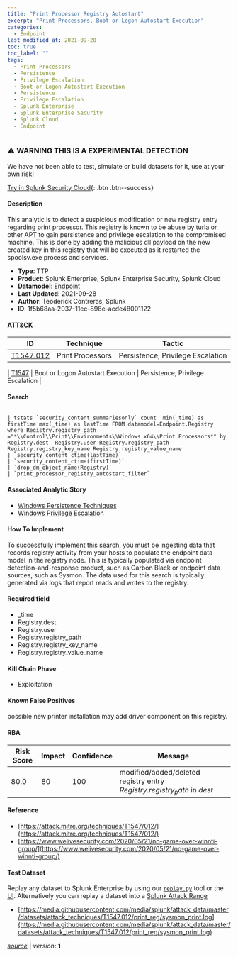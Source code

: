 ```yaml
---
title: "Print Processor Registry Autostart"
excerpt: "Print Processors, Boot or Logon Autostart Execution"
categories:
  - Endpoint
last_modified_at: 2021-09-28
toc: true
toc_label: ""
tags:
  - Print Processors
  - Persistence
  - Privilege Escalation
  - Boot or Logon Autostart Execution
  - Persistence
  - Privilege Escalation
  - Splunk Enterprise
  - Splunk Enterprise Security
  - Splunk Cloud
  - Endpoint
---
```


### ⚠️ WARNING THIS IS A EXPERIMENTAL DETECTION
We have not been able to test, simulate or build datasets for it, use at your own risk!


[Try in Splunk Security Cloud](https://www.splunk.com/en_us/cyber-security.html){: .btn .btn--success}

#### Description

This analytic is to detect a suspicious modification or new registry entry regarding print processor. This registry is known to be abuse by turla or other APT to gain persistence and privilege escalation to the compromised machine. This is done by adding the malicious dll payload on the new created key in this registry that will be executed as it restarted the spoolsv.exe process and services.

- **Type**: TTP
- **Product**: Splunk Enterprise, Splunk Enterprise Security, Splunk Cloud
- **Datamodel**: [Endpoint](https://docs.splunk.com/Documentation/CIM/latest/User/Endpoint)
- **Last Updated**: 2021-09-28
- **Author**: Teoderick Contreras, Splunk
- **ID**: 1f5b68aa-2037-11ec-898e-acde48001122


#### ATT&CK

| ID          | Technique   | Tactic         |
| ----------- | ----------- |--------------- |
| [T1547.012](https://attack.mitre.org/techniques/T1547/012/) | Print Processors | Persistence, Privilege Escalation |



| [T1547](https://attack.mitre.org/techniques/T1547/) | Boot or Logon Autostart Execution | Persistence, Privilege Escalation |





#### Search

```

| tstats `security_content_summariesonly` count  min(_time) as firstTime max(_time) as lastTime FROM datamodel=Endpoint.Registry where Registry.registry_path ="*\\Control\\Print\\Environments\\Windows x64\\Print Processors*" by Registry.dest  Registry.user Registry.registry_path Registry.registry_key_name Registry.registry_value_name 
| `security_content_ctime(lastTime)` 
| `security_content_ctime(firstTime)` 
| `drop_dm_object_name(Registry)` 
| `print_processor_registry_autostart_filter`
```

#### Associated Analytic Story
* [Windows Persistence Techniques](/stories/windows_persistence_techniques)
* [Windows Privilege Escalation](/stories/windows_privilege_escalation)


#### How To Implement
To successfully implement this search, you must be ingesting data that records registry activity from your hosts to populate the endpoint data model in the registry node. This is typically populated via endpoint detection-and-response product, such as Carbon Black or endpoint data sources, such as Sysmon. The data used for this search is typically generated via logs that report reads and writes to the registry.

#### Required field
* _time
* Registry.dest
* Registry.user
* Registry.registry_path
* Registry.registry_key_name
* Registry.registry_value_name


#### Kill Chain Phase
* Exploitation


#### Known False Positives
possible new printer installation may add driver component on this registry.


#### RBA

| Risk Score  | Impact      | Confidence   | Message      |
| ----------- | ----------- |--------------|--------------|
| 80.0 | 80 | 100 | modified/added/deleted registry entry $Registry.registry_path$ in $dest$ |




#### Reference

* [https://attack.mitre.org/techniques/T1547/012/](https://attack.mitre.org/techniques/T1547/012/)
* [https://www.welivesecurity.com/2020/05/21/no-game-over-winnti-group/](https://www.welivesecurity.com/2020/05/21/no-game-over-winnti-group/)



#### Test Dataset
Replay any dataset to Splunk Enterprise by using our [`replay.py`](https://github.com/splunk/attack_data#using-replaypy) tool or the [UI](https://github.com/splunk/attack_data#using-ui).
Alternatively you can replay a dataset into a [Splunk Attack Range](https://github.com/splunk/attack_range#replay-dumps-into-attack-range-splunk-server)

* [https://media.githubusercontent.com/media/splunk/attack_data/master/datasets/attack_techniques/T1547.012/print_reg/sysmon_print.log](https://media.githubusercontent.com/media/splunk/attack_data/master/datasets/attack_techniques/T1547.012/print_reg/sysmon_print.log)


[*source*](https://github.com/splunk/security_content/tree/develop/detections/experimental/endpoint/print_processor_registry_autostart.yml) \| *version*: **1**